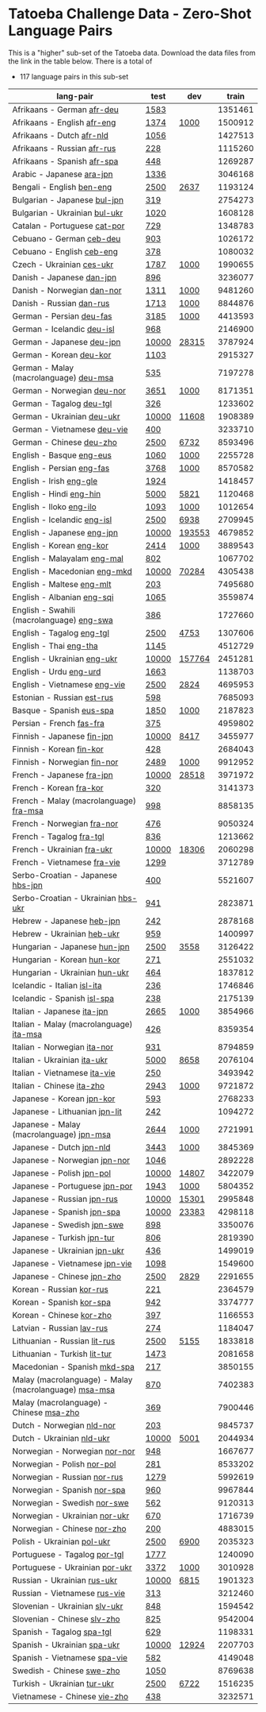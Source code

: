 # Tatoeba Challenge Data - Zero-Shot Language Pairs

This is a "higher" sub-set of the Tatoeba data.
Download the data files from the link in the table below.
There is a total of

* 117  language pairs in this sub-set

| lang-pair |    test    |    dev     |    train   |
|-----------|------------|------------|------------|
|            Afrikaans - German  [afr-deu](https://object.pouta.csc.fi/Tatoeba-Challenge/afr-deu.tar)  | [      1583 ](data/test/afr-deu/test.txt)|            |    1351461 |
|           Afrikaans - English  [afr-eng](https://object.pouta.csc.fi/Tatoeba-Challenge/afr-eng.tar)  | [      1374 ](data/test/afr-eng/test.txt)| [      1000 ](data/dev/afr-eng/dev.txt)|    1500912 |
|             Afrikaans - Dutch  [afr-nld](https://object.pouta.csc.fi/Tatoeba-Challenge/afr-nld.tar)  | [      1056 ](data/test/afr-nld/test.txt)|            |    1427513 |
|           Afrikaans - Russian  [afr-rus](https://object.pouta.csc.fi/Tatoeba-Challenge/afr-rus.tar)  | [       228 ](data/test/afr-rus/test.txt)|            |    1115260 |
|           Afrikaans - Spanish  [afr-spa](https://object.pouta.csc.fi/Tatoeba-Challenge/afr-spa.tar)  | [       448 ](data/test/afr-spa/test.txt)|            |    1269287 |
|             Arabic - Japanese  [ara-jpn](https://object.pouta.csc.fi/Tatoeba-Challenge/ara-jpn.tar)  | [      1336 ](data/test/ara-jpn/test.txt)|            |    3046168 |
|             Bengali - English  [ben-eng](https://object.pouta.csc.fi/Tatoeba-Challenge/ben-eng.tar)  | [      2500 ](data/test/ben-eng/test.txt)| [      2637 ](data/dev/ben-eng/dev.txt)|    1193124 |
|          Bulgarian - Japanese  [bul-jpn](https://object.pouta.csc.fi/Tatoeba-Challenge/bul-jpn.tar)  | [       319 ](data/test/bul-jpn/test.txt)|            |    2754273 |
|         Bulgarian - Ukrainian  [bul-ukr](https://object.pouta.csc.fi/Tatoeba-Challenge/bul-ukr.tar)  | [      1020 ](data/test/bul-ukr/test.txt)|            |    1608128 |
|          Catalan - Portuguese  [cat-por](https://object.pouta.csc.fi/Tatoeba-Challenge/cat-por.tar)  | [       729 ](data/test/cat-por/test.txt)|            |    1348783 |
|              Cebuano - German  [ceb-deu](https://object.pouta.csc.fi/Tatoeba-Challenge/ceb-deu.tar)  | [       903 ](data/test/ceb-deu/test.txt)|            |    1026172 |
|             Cebuano - English  [ceb-eng](https://object.pouta.csc.fi/Tatoeba-Challenge/ceb-eng.tar)  | [       378 ](data/test/ceb-eng/test.txt)|            |    1080032 |
|             Czech - Ukrainian  [ces-ukr](https://object.pouta.csc.fi/Tatoeba-Challenge/ces-ukr.tar)  | [      1787 ](data/test/ces-ukr/test.txt)| [      1000 ](data/dev/ces-ukr/dev.txt)|    1990655 |
|             Danish - Japanese  [dan-jpn](https://object.pouta.csc.fi/Tatoeba-Challenge/dan-jpn.tar)  | [       896 ](data/test/dan-jpn/test.txt)|            |    3236077 |
|            Danish - Norwegian  [dan-nor](https://object.pouta.csc.fi/Tatoeba-Challenge/dan-nor.tar)  | [      1311 ](data/test/dan-nor/test.txt)| [      1000 ](data/dev/dan-nor/dev.txt)|    9481260 |
|              Danish - Russian  [dan-rus](https://object.pouta.csc.fi/Tatoeba-Challenge/dan-rus.tar)  | [      1713 ](data/test/dan-rus/test.txt)| [      1000 ](data/dev/dan-rus/dev.txt)|    8844876 |
|              German - Persian  [deu-fas](https://object.pouta.csc.fi/Tatoeba-Challenge/deu-fas.tar)  | [      3185 ](data/test/deu-fas/test.txt)| [      1000 ](data/dev/deu-fas/dev.txt)|    4413593 |
|            German - Icelandic  [deu-isl](https://object.pouta.csc.fi/Tatoeba-Challenge/deu-isl.tar)  | [       968 ](data/test/deu-isl/test.txt)|            |    2146900 |
|             German - Japanese  [deu-jpn](https://object.pouta.csc.fi/Tatoeba-Challenge/deu-jpn.tar)  | [     10000 ](data/test/deu-jpn/test.txt)| [     28315 ](data/dev/deu-jpn/dev.txt)|    3787924 |
|               German - Korean  [deu-kor](https://object.pouta.csc.fi/Tatoeba-Challenge/deu-kor.tar)  | [      1103 ](data/test/deu-kor/test.txt)|            |    2915327 |
|  German - Malay (macrolanguage)  [deu-msa](https://object.pouta.csc.fi/Tatoeba-Challenge/deu-msa.tar)  | [       535 ](data/test/deu-msa/test.txt)|            |    7197278 |
|            German - Norwegian  [deu-nor](https://object.pouta.csc.fi/Tatoeba-Challenge/deu-nor.tar)  | [      3651 ](data/test/deu-nor/test.txt)| [      1000 ](data/dev/deu-nor/dev.txt)|    8171351 |
|              German - Tagalog  [deu-tgl](https://object.pouta.csc.fi/Tatoeba-Challenge/deu-tgl.tar)  | [       326 ](data/test/deu-tgl/test.txt)|            |    1233602 |
|            German - Ukrainian  [deu-ukr](https://object.pouta.csc.fi/Tatoeba-Challenge/deu-ukr.tar)  | [     10000 ](data/test/deu-ukr/test.txt)| [     11608 ](data/dev/deu-ukr/dev.txt)|    1908389 |
|           German - Vietnamese  [deu-vie](https://object.pouta.csc.fi/Tatoeba-Challenge/deu-vie.tar)  | [       400 ](data/test/deu-vie/test.txt)|            |    3233710 |
|              German - Chinese  [deu-zho](https://object.pouta.csc.fi/Tatoeba-Challenge/deu-zho.tar)  | [      2500 ](data/test/deu-zho/test.txt)| [      6732 ](data/dev/deu-zho/dev.txt)|    8593496 |
|              English - Basque  [eng-eus](https://object.pouta.csc.fi/Tatoeba-Challenge/eng-eus.tar)  | [      1060 ](data/test/eng-eus/test.txt)| [      1000 ](data/dev/eng-eus/dev.txt)|    2255728 |
|             English - Persian  [eng-fas](https://object.pouta.csc.fi/Tatoeba-Challenge/eng-fas.tar)  | [      3768 ](data/test/eng-fas/test.txt)| [      1000 ](data/dev/eng-fas/dev.txt)|    8570582 |
|               English - Irish  [eng-gle](https://object.pouta.csc.fi/Tatoeba-Challenge/eng-gle.tar)  | [      1924 ](data/test/eng-gle/test.txt)|            |    1418457 |
|               English - Hindi  [eng-hin](https://object.pouta.csc.fi/Tatoeba-Challenge/eng-hin.tar)  | [      5000 ](data/test/eng-hin/test.txt)| [      5821 ](data/dev/eng-hin/dev.txt)|    1120468 |
|               English - Iloko  [eng-ilo](https://object.pouta.csc.fi/Tatoeba-Challenge/eng-ilo.tar)  | [      1093 ](data/test/eng-ilo/test.txt)| [      1000 ](data/dev/eng-ilo/dev.txt)|    1012654 |
|           English - Icelandic  [eng-isl](https://object.pouta.csc.fi/Tatoeba-Challenge/eng-isl.tar)  | [      2500 ](data/test/eng-isl/test.txt)| [      6938 ](data/dev/eng-isl/dev.txt)|    2709945 |
|            English - Japanese  [eng-jpn](https://object.pouta.csc.fi/Tatoeba-Challenge/eng-jpn.tar)  | [     10000 ](data/test/eng-jpn/test.txt)| [    193553 ](data/dev/eng-jpn/dev.txt)|    4679852 |
|              English - Korean  [eng-kor](https://object.pouta.csc.fi/Tatoeba-Challenge/eng-kor.tar)  | [      2414 ](data/test/eng-kor/test.txt)| [      1000 ](data/dev/eng-kor/dev.txt)|    3889543 |
|           English - Malayalam  [eng-mal](https://object.pouta.csc.fi/Tatoeba-Challenge/eng-mal.tar)  | [       802 ](data/test/eng-mal/test.txt)|            |    1067702 |
|          English - Macedonian  [eng-mkd](https://object.pouta.csc.fi/Tatoeba-Challenge/eng-mkd.tar)  | [     10000 ](data/test/eng-mkd/test.txt)| [     70284 ](data/dev/eng-mkd/dev.txt)|    4305438 |
|             English - Maltese  [eng-mlt](https://object.pouta.csc.fi/Tatoeba-Challenge/eng-mlt.tar)  | [       203 ](data/test/eng-mlt/test.txt)|            |    7495680 |
|            English - Albanian  [eng-sqi](https://object.pouta.csc.fi/Tatoeba-Challenge/eng-sqi.tar)  | [      1065 ](data/test/eng-sqi/test.txt)|            |    3559874 |
|  English - Swahili (macrolanguage)  [eng-swa](https://object.pouta.csc.fi/Tatoeba-Challenge/eng-swa.tar)  | [       386 ](data/test/eng-swa/test.txt)|            |    1727660 |
|             English - Tagalog  [eng-tgl](https://object.pouta.csc.fi/Tatoeba-Challenge/eng-tgl.tar)  | [      2500 ](data/test/eng-tgl/test.txt)| [      4753 ](data/dev/eng-tgl/dev.txt)|    1307606 |
|                English - Thai  [eng-tha](https://object.pouta.csc.fi/Tatoeba-Challenge/eng-tha.tar)  | [      1145 ](data/test/eng-tha/test.txt)|            |    4512729 |
|           English - Ukrainian  [eng-ukr](https://object.pouta.csc.fi/Tatoeba-Challenge/eng-ukr.tar)  | [     10000 ](data/test/eng-ukr/test.txt)| [    157764 ](data/dev/eng-ukr/dev.txt)|    2451281 |
|                English - Urdu  [eng-urd](https://object.pouta.csc.fi/Tatoeba-Challenge/eng-urd.tar)  | [      1663 ](data/test/eng-urd/test.txt)|            |    1138703 |
|          English - Vietnamese  [eng-vie](https://object.pouta.csc.fi/Tatoeba-Challenge/eng-vie.tar)  | [      2500 ](data/test/eng-vie/test.txt)| [      2824 ](data/dev/eng-vie/dev.txt)|    4695953 |
|            Estonian - Russian  [est-rus](https://object.pouta.csc.fi/Tatoeba-Challenge/est-rus.tar)  | [       598 ](data/test/est-rus/test.txt)|            |    7685093 |
|              Basque - Spanish  [eus-spa](https://object.pouta.csc.fi/Tatoeba-Challenge/eus-spa.tar)  | [      1850 ](data/test/eus-spa/test.txt)| [      1000 ](data/dev/eus-spa/dev.txt)|    2187823 |
|              Persian - French  [fas-fra](https://object.pouta.csc.fi/Tatoeba-Challenge/fas-fra.tar)  | [       375 ](data/test/fas-fra/test.txt)|            |    4959802 |
|            Finnish - Japanese  [fin-jpn](https://object.pouta.csc.fi/Tatoeba-Challenge/fin-jpn.tar)  | [     10000 ](data/test/fin-jpn/test.txt)| [      8417 ](data/dev/fin-jpn/dev.txt)|    3455977 |
|              Finnish - Korean  [fin-kor](https://object.pouta.csc.fi/Tatoeba-Challenge/fin-kor.tar)  | [       428 ](data/test/fin-kor/test.txt)|            |    2684043 |
|           Finnish - Norwegian  [fin-nor](https://object.pouta.csc.fi/Tatoeba-Challenge/fin-nor.tar)  | [      2489 ](data/test/fin-nor/test.txt)| [      1000 ](data/dev/fin-nor/dev.txt)|    9912952 |
|             French - Japanese  [fra-jpn](https://object.pouta.csc.fi/Tatoeba-Challenge/fra-jpn.tar)  | [     10000 ](data/test/fra-jpn/test.txt)| [     28518 ](data/dev/fra-jpn/dev.txt)|    3971972 |
|               French - Korean  [fra-kor](https://object.pouta.csc.fi/Tatoeba-Challenge/fra-kor.tar)  | [       320 ](data/test/fra-kor/test.txt)|            |    3141373 |
|  French - Malay (macrolanguage)  [fra-msa](https://object.pouta.csc.fi/Tatoeba-Challenge/fra-msa.tar)  | [       998 ](data/test/fra-msa/test.txt)|            |    8858135 |
|            French - Norwegian  [fra-nor](https://object.pouta.csc.fi/Tatoeba-Challenge/fra-nor.tar)  | [       476 ](data/test/fra-nor/test.txt)|            |    9050324 |
|              French - Tagalog  [fra-tgl](https://object.pouta.csc.fi/Tatoeba-Challenge/fra-tgl.tar)  | [       836 ](data/test/fra-tgl/test.txt)|            |    1213662 |
|            French - Ukrainian  [fra-ukr](https://object.pouta.csc.fi/Tatoeba-Challenge/fra-ukr.tar)  | [     10000 ](data/test/fra-ukr/test.txt)| [     18306 ](data/dev/fra-ukr/dev.txt)|    2060298 |
|           French - Vietnamese  [fra-vie](https://object.pouta.csc.fi/Tatoeba-Challenge/fra-vie.tar)  | [      1299 ](data/test/fra-vie/test.txt)|            |    3712789 |
|     Serbo-Croatian - Japanese  [hbs-jpn](https://object.pouta.csc.fi/Tatoeba-Challenge/hbs-jpn.tar)  | [       400 ](data/test/hbs-jpn/test.txt)|            |    5521607 |
|    Serbo-Croatian - Ukrainian  [hbs-ukr](https://object.pouta.csc.fi/Tatoeba-Challenge/hbs-ukr.tar)  | [       941 ](data/test/hbs-ukr/test.txt)|            |    2823871 |
|             Hebrew - Japanese  [heb-jpn](https://object.pouta.csc.fi/Tatoeba-Challenge/heb-jpn.tar)  | [       242 ](data/test/heb-jpn/test.txt)|            |    2878168 |
|            Hebrew - Ukrainian  [heb-ukr](https://object.pouta.csc.fi/Tatoeba-Challenge/heb-ukr.tar)  | [       959 ](data/test/heb-ukr/test.txt)|            |    1400997 |
|          Hungarian - Japanese  [hun-jpn](https://object.pouta.csc.fi/Tatoeba-Challenge/hun-jpn.tar)  | [      2500 ](data/test/hun-jpn/test.txt)| [      3558 ](data/dev/hun-jpn/dev.txt)|    3126422 |
|            Hungarian - Korean  [hun-kor](https://object.pouta.csc.fi/Tatoeba-Challenge/hun-kor.tar)  | [       271 ](data/test/hun-kor/test.txt)|            |    2551032 |
|         Hungarian - Ukrainian  [hun-ukr](https://object.pouta.csc.fi/Tatoeba-Challenge/hun-ukr.tar)  | [       464 ](data/test/hun-ukr/test.txt)|            |    1837812 |
|           Icelandic - Italian  [isl-ita](https://object.pouta.csc.fi/Tatoeba-Challenge/isl-ita.tar)  | [       236 ](data/test/isl-ita/test.txt)|            |    1746846 |
|           Icelandic - Spanish  [isl-spa](https://object.pouta.csc.fi/Tatoeba-Challenge/isl-spa.tar)  | [       238 ](data/test/isl-spa/test.txt)|            |    2175139 |
|            Italian - Japanese  [ita-jpn](https://object.pouta.csc.fi/Tatoeba-Challenge/ita-jpn.tar)  | [      2665 ](data/test/ita-jpn/test.txt)| [      1000 ](data/dev/ita-jpn/dev.txt)|    3854966 |
|  Italian - Malay (macrolanguage)  [ita-msa](https://object.pouta.csc.fi/Tatoeba-Challenge/ita-msa.tar)  | [       426 ](data/test/ita-msa/test.txt)|            |    8359354 |
|           Italian - Norwegian  [ita-nor](https://object.pouta.csc.fi/Tatoeba-Challenge/ita-nor.tar)  | [       931 ](data/test/ita-nor/test.txt)|            |    8794859 |
|           Italian - Ukrainian  [ita-ukr](https://object.pouta.csc.fi/Tatoeba-Challenge/ita-ukr.tar)  | [      5000 ](data/test/ita-ukr/test.txt)| [      8658 ](data/dev/ita-ukr/dev.txt)|    2076104 |
|          Italian - Vietnamese  [ita-vie](https://object.pouta.csc.fi/Tatoeba-Challenge/ita-vie.tar)  | [       250 ](data/test/ita-vie/test.txt)|            |    3493942 |
|             Italian - Chinese  [ita-zho](https://object.pouta.csc.fi/Tatoeba-Challenge/ita-zho.tar)  | [      2943 ](data/test/ita-zho/test.txt)| [      1000 ](data/dev/ita-zho/dev.txt)|    9721872 |
|             Japanese - Korean  [jpn-kor](https://object.pouta.csc.fi/Tatoeba-Challenge/jpn-kor.tar)  | [       593 ](data/test/jpn-kor/test.txt)|            |    2768233 |
|         Japanese - Lithuanian  [jpn-lit](https://object.pouta.csc.fi/Tatoeba-Challenge/jpn-lit.tar)  | [       242 ](data/test/jpn-lit/test.txt)|            |    1094272 |
|  Japanese - Malay (macrolanguage)  [jpn-msa](https://object.pouta.csc.fi/Tatoeba-Challenge/jpn-msa.tar)  | [      2644 ](data/test/jpn-msa/test.txt)| [      1000 ](data/dev/jpn-msa/dev.txt)|    2721991 |
|              Japanese - Dutch  [jpn-nld](https://object.pouta.csc.fi/Tatoeba-Challenge/jpn-nld.tar)  | [      3443 ](data/test/jpn-nld/test.txt)| [      1000 ](data/dev/jpn-nld/dev.txt)|    3845369 |
|          Japanese - Norwegian  [jpn-nor](https://object.pouta.csc.fi/Tatoeba-Challenge/jpn-nor.tar)  | [      1046 ](data/test/jpn-nor/test.txt)|            |    2892228 |
|             Japanese - Polish  [jpn-pol](https://object.pouta.csc.fi/Tatoeba-Challenge/jpn-pol.tar)  | [     10000 ](data/test/jpn-pol/test.txt)| [     14807 ](data/dev/jpn-pol/dev.txt)|    3422079 |
|         Japanese - Portuguese  [jpn-por](https://object.pouta.csc.fi/Tatoeba-Challenge/jpn-por.tar)  | [      1943 ](data/test/jpn-por/test.txt)| [      1000 ](data/dev/jpn-por/dev.txt)|    5804352 |
|            Japanese - Russian  [jpn-rus](https://object.pouta.csc.fi/Tatoeba-Challenge/jpn-rus.tar)  | [     10000 ](data/test/jpn-rus/test.txt)| [     15301 ](data/dev/jpn-rus/dev.txt)|    2995848 |
|            Japanese - Spanish  [jpn-spa](https://object.pouta.csc.fi/Tatoeba-Challenge/jpn-spa.tar)  | [     10000 ](data/test/jpn-spa/test.txt)| [     23383 ](data/dev/jpn-spa/dev.txt)|    4298118 |
|            Japanese - Swedish  [jpn-swe](https://object.pouta.csc.fi/Tatoeba-Challenge/jpn-swe.tar)  | [       898 ](data/test/jpn-swe/test.txt)|            |    3350076 |
|            Japanese - Turkish  [jpn-tur](https://object.pouta.csc.fi/Tatoeba-Challenge/jpn-tur.tar)  | [       806 ](data/test/jpn-tur/test.txt)|            |    2819390 |
|          Japanese - Ukrainian  [jpn-ukr](https://object.pouta.csc.fi/Tatoeba-Challenge/jpn-ukr.tar)  | [       436 ](data/test/jpn-ukr/test.txt)|            |    1499019 |
|         Japanese - Vietnamese  [jpn-vie](https://object.pouta.csc.fi/Tatoeba-Challenge/jpn-vie.tar)  | [      1098 ](data/test/jpn-vie/test.txt)|            |    1549600 |
|            Japanese - Chinese  [jpn-zho](https://object.pouta.csc.fi/Tatoeba-Challenge/jpn-zho.tar)  | [      2500 ](data/test/jpn-zho/test.txt)| [      2829 ](data/dev/jpn-zho/dev.txt)|    2291655 |
|              Korean - Russian  [kor-rus](https://object.pouta.csc.fi/Tatoeba-Challenge/kor-rus.tar)  | [       221 ](data/test/kor-rus/test.txt)|            |    2364579 |
|              Korean - Spanish  [kor-spa](https://object.pouta.csc.fi/Tatoeba-Challenge/kor-spa.tar)  | [       942 ](data/test/kor-spa/test.txt)|            |    3374777 |
|              Korean - Chinese  [kor-zho](https://object.pouta.csc.fi/Tatoeba-Challenge/kor-zho.tar)  | [       397 ](data/test/kor-zho/test.txt)|            |    1166553 |
|             Latvian - Russian  [lav-rus](https://object.pouta.csc.fi/Tatoeba-Challenge/lav-rus.tar)  | [       274 ](data/test/lav-rus/test.txt)|            |    1184047 |
|          Lithuanian - Russian  [lit-rus](https://object.pouta.csc.fi/Tatoeba-Challenge/lit-rus.tar)  | [      2500 ](data/test/lit-rus/test.txt)| [      5155 ](data/dev/lit-rus/dev.txt)|    1833818 |
|          Lithuanian - Turkish  [lit-tur](https://object.pouta.csc.fi/Tatoeba-Challenge/lit-tur.tar)  | [      1473 ](data/test/lit-tur/test.txt)|            |    2081658 |
|          Macedonian - Spanish  [mkd-spa](https://object.pouta.csc.fi/Tatoeba-Challenge/mkd-spa.tar)  | [       217 ](data/test/mkd-spa/test.txt)|            |    3850155 |
|  Malay (macrolanguage) - Malay (macrolanguage)  [msa-msa](https://object.pouta.csc.fi/Tatoeba-Challenge/msa-msa.tar)  | [       870 ](data/test/msa-msa/test.txt)|            |    7402383 |
|  Malay (macrolanguage) - Chinese  [msa-zho](https://object.pouta.csc.fi/Tatoeba-Challenge/msa-zho.tar)  | [       369 ](data/test/msa-zho/test.txt)|            |    7900446 |
|             Dutch - Norwegian  [nld-nor](https://object.pouta.csc.fi/Tatoeba-Challenge/nld-nor.tar)  | [       203 ](data/test/nld-nor/test.txt)|            |    9845737 |
|             Dutch - Ukrainian  [nld-ukr](https://object.pouta.csc.fi/Tatoeba-Challenge/nld-ukr.tar)  | [     10000 ](data/test/nld-ukr/test.txt)| [      5001 ](data/dev/nld-ukr/dev.txt)|    2044934 |
|         Norwegian - Norwegian  [nor-nor](https://object.pouta.csc.fi/Tatoeba-Challenge/nor-nor.tar)  | [       948 ](data/test/nor-nor/test.txt)|            |    1667677 |
|            Norwegian - Polish  [nor-pol](https://object.pouta.csc.fi/Tatoeba-Challenge/nor-pol.tar)  | [       281 ](data/test/nor-pol/test.txt)|            |    8533202 |
|           Norwegian - Russian  [nor-rus](https://object.pouta.csc.fi/Tatoeba-Challenge/nor-rus.tar)  | [      1279 ](data/test/nor-rus/test.txt)|            |    5992619 |
|           Norwegian - Spanish  [nor-spa](https://object.pouta.csc.fi/Tatoeba-Challenge/nor-spa.tar)  | [       960 ](data/test/nor-spa/test.txt)|            |    9967844 |
|           Norwegian - Swedish  [nor-swe](https://object.pouta.csc.fi/Tatoeba-Challenge/nor-swe.tar)  | [       562 ](data/test/nor-swe/test.txt)|            |    9120313 |
|         Norwegian - Ukrainian  [nor-ukr](https://object.pouta.csc.fi/Tatoeba-Challenge/nor-ukr.tar)  | [       670 ](data/test/nor-ukr/test.txt)|            |    1716739 |
|           Norwegian - Chinese  [nor-zho](https://object.pouta.csc.fi/Tatoeba-Challenge/nor-zho.tar)  | [       200 ](data/test/nor-zho/test.txt)|            |    4883015 |
|            Polish - Ukrainian  [pol-ukr](https://object.pouta.csc.fi/Tatoeba-Challenge/pol-ukr.tar)  | [      2500 ](data/test/pol-ukr/test.txt)| [      6900 ](data/dev/pol-ukr/dev.txt)|    2035323 |
|          Portuguese - Tagalog  [por-tgl](https://object.pouta.csc.fi/Tatoeba-Challenge/por-tgl.tar)  | [      1777 ](data/test/por-tgl/test.txt)|            |    1240090 |
|        Portuguese - Ukrainian  [por-ukr](https://object.pouta.csc.fi/Tatoeba-Challenge/por-ukr.tar)  | [      3372 ](data/test/por-ukr/test.txt)| [      1000 ](data/dev/por-ukr/dev.txt)|    3010928 |
|           Russian - Ukrainian  [rus-ukr](https://object.pouta.csc.fi/Tatoeba-Challenge/rus-ukr.tar)  | [     10000 ](data/test/rus-ukr/test.txt)| [      6815 ](data/dev/rus-ukr/dev.txt)|    1901323 |
|          Russian - Vietnamese  [rus-vie](https://object.pouta.csc.fi/Tatoeba-Challenge/rus-vie.tar)  | [       313 ](data/test/rus-vie/test.txt)|            |    3212460 |
|         Slovenian - Ukrainian  [slv-ukr](https://object.pouta.csc.fi/Tatoeba-Challenge/slv-ukr.tar)  | [       848 ](data/test/slv-ukr/test.txt)|            |    1594542 |
|           Slovenian - Chinese  [slv-zho](https://object.pouta.csc.fi/Tatoeba-Challenge/slv-zho.tar)  | [       825 ](data/test/slv-zho/test.txt)|            |    9542004 |
|             Spanish - Tagalog  [spa-tgl](https://object.pouta.csc.fi/Tatoeba-Challenge/spa-tgl.tar)  | [       629 ](data/test/spa-tgl/test.txt)|            |    1198331 |
|           Spanish - Ukrainian  [spa-ukr](https://object.pouta.csc.fi/Tatoeba-Challenge/spa-ukr.tar)  | [     10000 ](data/test/spa-ukr/test.txt)| [     12924 ](data/dev/spa-ukr/dev.txt)|    2207703 |
|          Spanish - Vietnamese  [spa-vie](https://object.pouta.csc.fi/Tatoeba-Challenge/spa-vie.tar)  | [       582 ](data/test/spa-vie/test.txt)|            |    4149048 |
|             Swedish - Chinese  [swe-zho](https://object.pouta.csc.fi/Tatoeba-Challenge/swe-zho.tar)  | [      1050 ](data/test/swe-zho/test.txt)|            |    8769638 |
|           Turkish - Ukrainian  [tur-ukr](https://object.pouta.csc.fi/Tatoeba-Challenge/tur-ukr.tar)  | [      2500 ](data/test/tur-ukr/test.txt)| [      6722 ](data/dev/tur-ukr/dev.txt)|    1516235 |
|          Vietnamese - Chinese  [vie-zho](https://object.pouta.csc.fi/Tatoeba-Challenge/vie-zho.tar)  | [       438 ](data/test/vie-zho/test.txt)|            |    3232571 |
